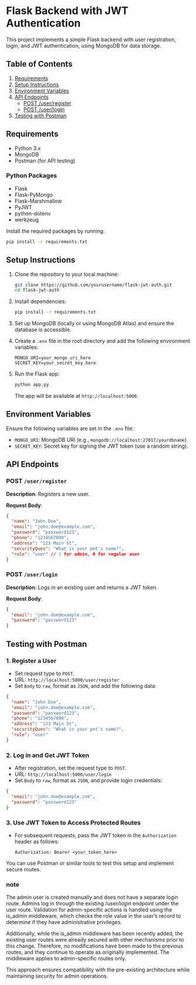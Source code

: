 # Flask Backend with JWT Authentication

This project implements a simple Flask backend with user registration, login, and JWT authentication, using MongoDB for data storage.

## Table of Contents

1. [Requirements](#requirements)
2. [Setup Instructions](#setup-instructions)
3. [Environment Variables](#environment-variables)
4. [API Endpoints](#api-endpoints)
   - [POST /user/register](#post-userregister)
   - [POST /user/login](#post-userlogin)
5. [Testing with Postman](#testing-with-postman)

## Requirements

- Python 3.x
- MongoDB
- Postman (for API testing)

### Python Packages

- Flask
- Flask-PyMongo
- Flask-Marshmallow
- PyJWT
- python-dotenv
- werkzeug

Install the required packages by running:

```bash
pip install -r requirements.txt
```

## Setup Instructions

1. Clone the repository to your local machine:

   ```bash
   git clone https://github.com/yourusername/flask-jwt-auth.git
   cd flask-jwt-auth
   ```

2. Install dependencies:

   ```bash
   pip install -r requirements.txt
   ```

3. Set up MongoDB (locally or using MongoDB Atlas) and ensure the database is accessible.

4. Create a `.env` file in the root directory and add the following environment variables:

   ```env
   MONGO_URI=your_mongo_uri_here
   SECRET_KEY=your_secret_key_here
   ```

5. Run the Flask app:

   ```bash
   python app.py
   ```

   The app will be available at `http://localhost:5000`.

## Environment Variables

Ensure the following variables are set in the `.env` file:

- `MONGO_URI`: MongoDB URI (e.g., `mongodb://localhost:27017/yourdbname`).
- `SECRET_KEY`: Secret key for signing the JWT token (use a random string).

## API Endpoints

### POST `/user/register`

**Description**: Registers a new user.

**Request Body**:

```json
{
  "name": "John Doe",
  "email": "john.doe@example.com",
  "password": "password123",
  "phone": "1234567890",
  "address": "123 Main St",
  "securityQues": "What is your pet's name?",
  "role": "user" // 1 for admin, 0 for regular user
}
```

### POST `/user/login`

**Description**: Logs in an existing user and returns a JWT token.

**Request Body**:

```json
{
  "email": "john.doe@example.com",
  "password": "password123"
}
```

## Testing with Postman

### 1. Register a User

- Set request type to `POST`.
- URL: `http://localhost:5000/user/register`
- Set `Body` to `raw`, format as `JSON`, and add the following data:

```json
{
  "name": "John Doe",
  "email": "john.doe@example.com",
  "password": "password123",
  "phone": "1234567890",
  "address": "123 Main St",
  "securityQues": "What is your pet's name?",
  "role": "user"
}
```

### 2. Log in and Get JWT Token

- After registration, set the request type to `POST`.
- URL: `http://localhost:5000/user/login`
- Set `Body` to `raw`, format as `JSON`, and provide login credentials:

```json
{
  "email": "john.doe@example.com",
  "password": "password123"
}
```

### 3. Use JWT Token to Access Protected Routes

- For subsequent requests, pass the JWT token in the `Authorization` header as follows:

  ```
  Authorization: Bearer <your_token_here>
  ```

You can use Postman or similar tools to test this setup and implement secure routes.

### note
The admin user is created manually and does not have a separate login route. Admins log in through the existing /user/login endpoint under the user route. Validation for admin-specific actions is handled using the is_admin middleware, which checks the role value in the user’s record to determine if they have administrative privileges.

Additionally, while the is_admin middleware has been recently added, the existing user routes were already secured with other mechanisms prior to this change. Therefore, no modifications have been made to the previous routes, and they continue to operate as originally implemented. The middleware applies to admin-specific routes only.

This approach ensures compatibility with the pre-existing architecture while maintaining security for admin operations.

